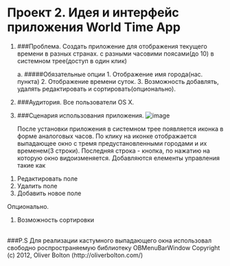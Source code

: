 Проект 2. Идея и интерфейс приложения World Time App
=============
1. ###Проблема.
	Создать приложение для отображения текущего времени в разных странах. с разными часовими поясами(до 10) в системном трее(доступ в один клик)
	
	a. #####Обязательные опции
		1. Отображение имя города(нас. пункта)
		2. Отображение времени суток.
		3. Возможность добавлять, удалять редактировать и сортировать(опционально).
		
2. ###Аудитория.
	Все пользователи OS X.
	
3. ###Сценария использования приложения.
	![image](https://dl.dropbox.com/u/2086883/da.jpg)
	
	После установки приложения в системном трее появляется иконка в форме аналоговых часов. По клику на иконке отображается выпадающее окно с тремя предустановленными городами и их временем(3 строки).
Последняя строка - кнопка, по нажатию на которую окно видоизменяется.  Добавляются елементы управления такие как
1) Редактировать поле
2) Удалить поле
3) Добавить новое поле

Опционально.
1) Возможность сортировки


<br/>
###P.S
Для реализации кастумного выпадающего окна использовал свободно роспространяемую библиотеку OBMenuBarWindow
Copyright (c) 2012, Oliver Bolton (http://oliverbolton.com/)
	
	